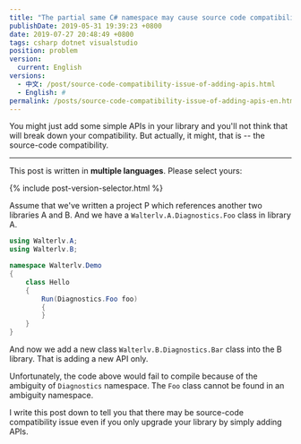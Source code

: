 ```yaml
---
title: "The partial same C# namespace may cause source code compatibility issue"
publishDate: 2019-05-31 19:39:23 +0800
date: 2019-07-27 20:48:49 +0800
tags: csharp dotnet visualstudio
position: problem
version:
  current: English
versions:
  - 中文: /post/source-code-compatibility-issue-of-adding-apis.html
  - English: #
permalink: /posts/source-code-compatibility-issue-of-adding-apis-en.html
---
```


You might just add some simple APIs in your library and you'll not think that will break down your compatibility. But actually, it might, that is -- the source-code compatibility.

---

This post is written in **multiple languages**. Please select yours:

{% include post-version-selector.html %}

Assume that we've written a project P which references another two libraries A and B. And we have a `Walterlv.A.Diagnostics.Foo` class in library A.

```csharp
using Walterlv.A;
using Walterlv.B;

namespace Walterlv.Demo
{
    class Hello
    {
        Run(Diagnostics.Foo foo)
        {
        }
    }
}
```

And now we add a new class `Walterlv.B.Diagnostics.Bar` class into the B library. That is adding a new API only.

Unfortunately, the code above would fail to compile because of the ambiguity of `Diagnostics` namespace. The `Foo` class cannot be found in an ambiguity namespace.

I write this post down to tell you that there may be source-code compatibility issue even if you only upgrade your library by simply adding APIs.

